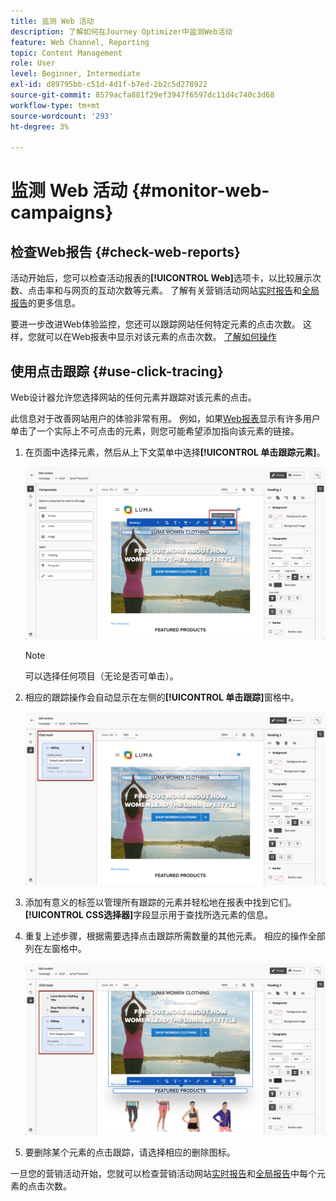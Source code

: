 ```yaml
---
title: 监测 Web 活动
description: 了解如何在Journey Optimizer中监测Web活动
feature: Web Channel, Reporting
topic: Content Management
role: User
level: Beginner, Intermediate
exl-id: d89795bb-c51d-4d1f-b7ed-2b2c5d278922
source-git-commit: 8579acfa881f29ef3947f6597dc11d4c740c3d68
workflow-type: tm+mt
source-wordcount: '293'
ht-degree: 3%

---
```


# 监测 Web 活动 {#monitor-web-campaigns}

## 检查Web报告 {#check-web-reports}

活动开始后，您可以检查活动报表的&#x200B;**[!UICONTROL Web]**&#x200B;选项卡，以比较展示次数、点击率和与网页的互动次数等元素。 了解有关营销活动网站[实时报告](../reports/campaign-live-report.md#web-tab)和[全局报告](../reports/campaign-global-report.md#web-tab)的更多信息。

要进一步改进Web体验监控，您还可以跟踪网站任何特定元素的点击次数。 这样，您就可以在Web报表中显示对该元素的点击次数。 [了解如何操作](#use-click-tracing)

## 使用点击跟踪 {#use-click-tracing}

Web设计器允许您选择网站的任何元素并跟踪对该元素的点击。

此信息对于改善网站用户的体验非常有用。 例如，如果[Web报表](../reports/campaign-global-report.md#web-tab)显示有许多用户单击了一个实际上不可点击的元素，则您可能希望添加指向该元素的链接。

1. 在页面中选择元素，然后从上下文菜单中选择&#x200B;**[!UICONTROL 单击跟踪元素]**。

   ![](assets/web-designer-click-track.png)

   >[!NOTE]
   >
   >可以选择任何项目（无论是否可单击）。

1. 相应的跟踪操作会自动显示在左侧的&#x200B;**[!UICONTROL 单击跟踪]**&#x200B;窗格中。

   ![](assets/web-designer-click-track-pane.png)

1. 添加有意义的标签以管理所有跟踪的元素并轻松地在报表中找到它们。 **[!UICONTROL CSS选择器]**&#x200B;字段显示用于查找所选元素的信息。

1. 重复上述步骤，根据需要选择点击跟踪所需数量的其他元素。 相应的操作全部列在左窗格中。

   ![](assets/web-designer-click-tracking-actions.png)

1. 要删除某个元素的点击跟踪，请选择相应的删除图标。

一旦您的营销活动开始，您就可以检查营销活动网站[实时报告](../reports/campaign-live-report.md#web-tab)和[全局报告](../reports/campaign-global-report.md#web-tab)中每个元素的点击次数。
